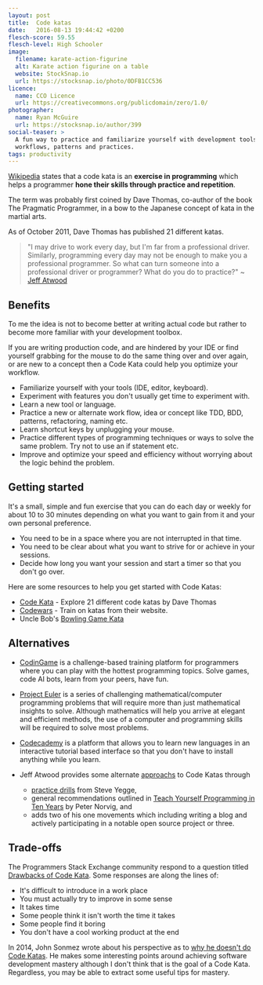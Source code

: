 ```yaml
---
layout: post
title:  Code katas
date:   2016-08-13 19:44:42 +0200
flesch-score: 59.55
flesch-level: High Schooler
image:
  filename: karate-action-figurine
  alt: Karate action figurine on a table
  website: StockSnap.io
  url: https://stocksnap.io/photo/0DFB1CC536
licence:
  name: CCO Licence
  url: https://creativecommons.org/publicdomain/zero/1.0/
photographer:
  name: Ryan McGuire
  url: https://stocksnap.io/author/399
social-teaser: >
  A fun way to practice and familiarize yourself with development tools,
  workflows, patterns and practices.
tags: productivity
---
```


[Wikipedia](https://en.wikipedia.org/wiki/Kata_(programming))
states that a code kata is an **exercise in programming** which helps
a programmer **hone their skills through practice and repetition**.

The term was probably first coined by Dave Thomas, co-author of the book
The Pragmatic Programmer, in a bow to the Japanese concept of kata in the
martial arts.

As of October 2011, Dave Thomas has published 21 different katas.

> "I may drive to work every day, but I'm far from a professional driver.
  Similarly, programming every day may not be enough to make you a professional
  programmer. So what can turn someone into a professional driver or
  programmer? What do you do to practice?" ~
  [Jeff Atwood](https://blog.codinghorror.com/the-ultimate-code-kata/)

## Benefits
To me the idea is not to become better at writing actual code but rather to
become more familiar with your development toolbox.

If you are writing production code, and are hindered by your IDE or find
yourself grabbing for the mouse to do the same thing over and over again, or
are new to a concept then a Code Kata could help you optimize your workflow.

* Familiarize yourself with your tools (IDE, editor, keyboard).
* Experiment with features you don't usually get time to experiment with.
* Learn a new tool or language.
* Practice a new or alternate work flow, idea or concept like TDD, BDD, patterns,
  refactoring, naming etc.
* Learn shortcut keys by unplugging your mouse.
* Practice different types of programming techniques or ways to solve the same
  problem. Try not to use an if statement etc.
* Improve and optimize your speed and efficiency without worrying about the
  logic behind the problem.

## Getting started
It's a small, simple and fun exercise that you can do each day or weekly for
about 10 to 30 minutes depending on what you want to gain from it and your own
personal preference.

* You need to be in a space where you are not interrupted in that time.
* You need to be clear about what you want to strive for or achieve in your
  sessions.
* Decide how long you want your session and start a timer so that you don't
  go over.

Here are some resources to help you get started with Code Katas:

* [Code Kata](http://codekata.com/) - Explore 21 different code katas by
  Dave Thomas
* [Codewars](https://www.codewars.com) - Train on katas from their website.
* Uncle Bob's
  [Bowling Game Kata](http://butunclebob.com/ArticleS.UncleBob.TheBowlingGameKata)

## Alternatives
* [CodinGame](https://www.codingame.com) is a challenge-based training
  platform for programmers where you can play with the hottest programming
  topics. Solve games, code AI bots, learn from your peers, have fun.

* [Project Euler](https://projecteuler.net/)
  is a series of challenging mathematical/computer programming problems that
  will require more than just mathematical insights to solve. Although mathematics
  will help you arrive at elegant and efficient methods, the use of a computer
  and programming skills will be required to solve most problems.

* [Codecademy](http://www.codecademy.com/) is a platform that allows you to
  learn new languages in an interactive tutorial based interface so that you
  don't have to install anything while you learn.

* Jeff Atwood provides some alternate [approachs](https://blog.codinghorror.com/the-ultimate-code-kata/)
  to Code Katas through
  * [practice drills](https://sites.google.com/site/steveyegge2/practicing-programming)
    from Steve Yegge,
  * general recommendations outlined in [Teach Yourself Programming in
    Ten Years](http://www.norvig.com/21-days.html) by Peter Norvig, and
  * adds two of his one movements which including writing a blog and actively
    participating in a notable open source project or three.

## Trade-offs
The Programmers Stack Exchange community respond to a question titled [Drawbacks
of Code Kata](http://programmers.stackexchange.com/questions/138479/drawbacks-of-code-kata).
Some responses are along the lines of:

* It's difficult to introduce in a work place
* You must actually try to improve in some sense
* It takes time
* Some people think it isn't worth the time it takes
* Some people find it boring
* You don't have a cool working product at the end

In 2014, John Sonmez wrote about his perspective as to [why he doesn't do
Code Katas](https://hackhands.com/dont-code-katas/). He makes some interesting
points around achieving software development mastery although I don't think
that is the goal of a Code Kata. Regardless, you may be able to extract some
useful tips for mastery.

